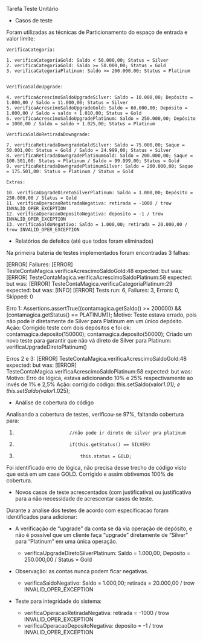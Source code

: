 Tarefa Teste Unitário

- Casos de teste 

Foram utilizadas as técnicas de Particionamento do espaço de entrada e valor limite: 

    VerificaCategoria: 

    1. verificaCategoriaGold: Saldo < 50.000,00; Status = Silver 
    2. verificaCategoriaGold: Saldo >= 50.000,00; Status = Gold 
    3. verificaCategoriaPlatinum: Saldo >= 200.000,00; Status = Platinum


    VerificaSaldoUpgrade: 

    4. verificaAcrescimoSaldoUpgradeSilver: Saldo = 10.000,00; Depósito = 1.000,00 / Saldo = 11.000,00; Status = Silver 
    5. verificaAcrescimoSaldoUpgradeGold: Saldo = 60.000,00; Depósito = 1.000,00 / Saldo = saldo + 1.010,00; Status = Gold 
    6. verificaAcrescimoSaldoUpgradePlatinum: Saldo = 250.000,00; Depósito = 1000,00 / Saldo = saldo + 1.025,00; Status = Platinum

    VerificaSaldoRetiradaDowngrade:

    7. verificaRetiradaDowngradeGoldSilver: Saldo = 75.000,00; Saque = 50.001,00: Status = Gold / Saldo = 24.999,00; Status = Silver
    8. verificaRetiradaDowngradePlatinumGold: Saldo = 200.000,00; Saque = 100.501,00: Status = Platinum / Saldo = 99.999,00; Status = Gold
    9. verificaRetiradaDowngradePlatinumSilver: Saldo = 200.000,00; Saque = 175.501,00: Status = Platinum / Status = Gold

    Extras:

    10. verificaUpgradeDiretoSilverPlatinum: Saldo = 1.000,00; Depósito = 250.000,00 / Status = Gold
    11. verificaOperacaoRetiradaNegativa: retirada = -1000 / trow INVALID_OPER_EXCEPTION 
    12. verificaOperacaoDepositoNegativa: deposito = -1 / trow INVALID_OPER_EXCEPTION
    13. verificaSaldoNegativo: Saldo = 1.000,00; retirada = 20.000,00 / trow INVALID_OPER_EXCEPTION 


- Relatórios de defeitos (até que todos foram eliminados)

Na primeira bateria de testes implementados foram encontradas 3 falhas: 

[ERROR] Failures: 
[ERROR]   TesteContaMagica.verificaAcrescimoSaldoGold:48 expected: <true> but was: <false>
[ERROR]   TesteContaMagica.verificaAcrescimoSaldoPlatinum:58 expected: <true> but was: <false>
[ERROR]   TesteContaMagica.verificaCategoriaPlatinum:29 expected: <true> but was: <false>
[INFO] 
[ERROR] Tests run: 6, Failures: 3, Errors: 0, Skipped: 0

Erro 1: Assertions.assertTrue((contamagica.getSaldo() >= 200000) && (contamagica.getStatus() == PLATINUM));
Motivo: Teste estava errado, pois não pode ir diretamente de Silver para Platinum em um único depósito. 
Ação:  Corrigido teste com dois depósitos e foi ok:  contamagica.deposito(150000); contamagica.deposito(50000); 
Criado um novo teste para garantir que não vá direto de Silver para Platinum: verificaUpgradeDiretoPlatinum()

Erros 2 e 3: [ERROR]   TesteContaMagica.verificaAcrescimoSaldoGold:48 expected: <true> but was: <false>
                   [ERROR]   TesteContaMagica.verificaAcrescimoSaldoPlatinum:58 expected: <true> but was: <false>
Motivo: Erro de lógica, estava adicionando 10% e 25% respectivamente ao invés de 1% e 2,5%
Ação: corrigido código: this.setSaldo(valor*1.01); e this.setSaldo(valor*1.025);


- Análise de cobertura do código

Analisando a cobertura de testes, verificou-se 97%, faltando cobertura para: 
1.                         //não pode ir direto de silver pra platinum
2.                         if(this.getStatus() == SILVER)
3.                             this.status = GOLD; 

Foi identificado erro de lógica, não precisa desse trecho de código visto que está em um case GOLD. Corrigido e assim obtivemos 100% de cobertura.

- Novos casos de teste acrescentados (com justificativa) ou justificativa para a não necessidade de acrescentar casos de teste.

Durante a analise dos testes de acordo com especificacao foram identificados para adicionar: 

* A verificação de “upgrade” da conta se dá via operação de depósito, e não é possível que um cliente faça “upgrade” diretamente de “Silver” para “Platinum” em uma única operação.
    * verificaUpgradeDiretoSilverPlatinum: Saldo = 1.000,00; Depósito = 250.000,00 / Status = Gold 
    
* Observação: as contas nunca podem ficar negativas.
    * verificaSaldoNegativo: Saldo = 1.000,00; retirada = 20.000,00 / trow INVALID_OPER_EXCEPTION 

* Teste para integridade do sistema: 
    * verificaOperacaoRetiradaNegativa: retirada = -1000 / trow INVALID_OPER_EXCEPTION 
    * verificaOperacaoDepositoNegativa: deposito = -1 / trow INVALID_OPER_EXCEPTION









